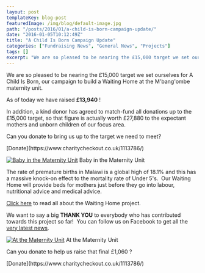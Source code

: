 ```yaml
---
layout: post
templateKey: blog-post
featuredImage: /img/blog/default-image.jpg
path: "/posts/2016/01/a-child-is-born-campaign-update/"
date: "2016-01-05T10:12:49Z"
title: "A Child Is Born Campaign Update"
categories: ["Fundraising News", "General News", "Projects"]
tags: []
excerpt: "We are so pleased to be nearing the £15,000 target we set ourselves for A Child Is Born, our campai..."
---
```


We are so pleased to be nearing the £15,000 target we set ourselves for A Child Is Born, our campaign to build a Waiting Home at the M'bang'ombe maternity unit.

As of today we have raised **£13,940** !

In addition, a kind donor has agreed to match-fund all donations up to the £15,000 target, so that figure is actually worth £27,880 to the expectant mothers and unborn children of our focus area.

Can you donate to bring us up to the target we need to meet?

<div id="paypal_donate">[Donate](https://www.charitycheckout.co.uk/1113786/)</div>

[![Baby in the Maternity Unit](https://f000.backblazeb2.com/file/avm-wp-uploads/2016/01/Baby-2-259x300.jpg)](https://f000.backblazeb2.com/file/avm-wp-uploads/2016/01/Baby-2.jpg) Baby in the Maternity Unit

The rate of premature births in Malawi is a global high of 18.1% and this has a massive knock-on effect to the mortality rate of Under 5's.  Our Waiting Home will provide beds for mothers just before they go into labour, nutritional advice and medical advice.

[Click here](https://www.africanvision.org.uk/health/a-child-is-born/) to read all about the Waiting Home project.

We want to say a big **THANK YOU** to everybody who has contributed towards this project so far!  You can follow us on Facebook to get all the [very latest news](https://www.facebook.com/africanvision/).

[![At the Maternity Unit](https://f000.backblazeb2.com/file/avm-wp-uploads/2016/01/Baby-3-300x236.jpg)](https://f000.backblazeb2.com/file/avm-wp-uploads/2016/01/Baby-3.jpg) At the Maternity Unit

Can you donate to help us raise that final £1,060 ?

<div id="paypal_donate">[Donate](https://www.charitycheckout.co.uk/1113786/)</div>